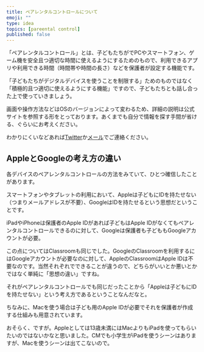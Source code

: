 ```yaml
---
title: ペアレンタルコントロールについて
emoji: ""
type: idea
topics: [pareental control]
published: false
---
```

「ペアレンタルコントロール」とは、子どもたちがでPCやスマートフォン、ゲーム機を安全且つ適切な時間に使えるようにするためのもので、利用できるアプリや利用できる時間（時間帯や時間の長さ）などを保護者が設定する機能です。

「子どもたちがデジタルデバイスを使うことを制限する」ためのものではなく「積極的且つ適切に使えるようにする機能」ですので、子どもたちとも話し合った上で使っていきましょう。

画面や操作方法などはOSのバージョンによって変わるため、詳細の説明は公式サイトを参照する形をとっております。あくまでも自分で情報を探す手間が省ける、ぐらいにお考えください。

わかりにくいなどあれば[Twitter](https://twitter.com/kwaka1208/)か[メール](mailto:open@crssrds.jp)でご連絡ください。

## AppleとGoogleの考え方の違い
各デバイスのペアレンタルコントロールの方法をみていて、ひとつ確信したことがあります。

スマートフォンやタブレットの利用において、Appleは子どもにIDを持たせない（つまりメールアドレスが不要）、GoogleはIDを持たせるという思想だということです。

iPadやiPhoneは保護者のApple IDがあれば子どもはApple IDがなくてもペアレンタルコントロールできるのに対して、Googleは保護者も子どももGoogleアカウントが必要。

この点についてはClassroomも同じでした。GoogleのClassroomを利用するにはGoogleアカウントが必要なのに対して、AppleのClassroomはApple IDは不要なのです。当然それぞれでできることが違うので、どちらがいいとか悪いとかではなく単純に「思想の違い」ですね。

それがペアレンタルコントロールでも同じだったことから「Appleは子どもにIDを持たせない」という考え方であるということなんだなと。

ちなみに、Macを使う場合は子ども用のApple IDが必要でそれを保護者が作成する仕組みも用意されています。

おそらく、ですが。Appleとしては13歳未満にはMacよりもiPadを使ってもらいたいのではないかなと思いました。CMでも小学生がiPadを使うシーンはありますが、Macを使うシーンは出てこないので。
